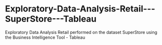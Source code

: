 # Exploratory-Data-Analysis-Retail---SuperStore---Tableau
Exploratory Data Analysis Retail performed on the dataset SuperStore using the Business Intelligence Tool - Tableau
